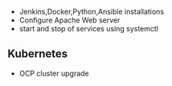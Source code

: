 - Jenkins,Docker,Python,Ansible installations
- Configure Apache Web server
- start and stop of services using systemctl


## Kubernetes
- OCP cluster upgrade
